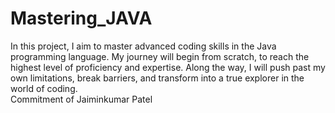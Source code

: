 # Mastering_JAVA
In this project, I aim to master advanced coding skills in the Java programming language. My journey will begin from scratch, to reach the highest level of proficiency and expertise. Along the way, I will push past my own limitations, break barriers, and transform into a true explorer in the world of coding. <br> Commitment of Jaiminkumar Patel

